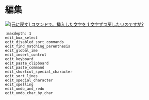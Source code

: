 # 編集













![](../../images/q..png)[\[元に戻す\] コマンドで、挿入した文字を 1 文字ずつ戻したいのですが?](edit_undo_char_by_char)


```{toctree}
:maxdepth: 1
edit_box_select
edit_disabled_sort_commands
edit_find_matching_parenthesis
edit_global_ime
edit_insert_control
edit_keyboard
edit_paste_clipboard
edit_paste_command
edit_shortcut_special_character
edit_sort_lines
edit_special_character
edit_spelling
edit_undo_and_redo
edit_undo_char_by_char
```

